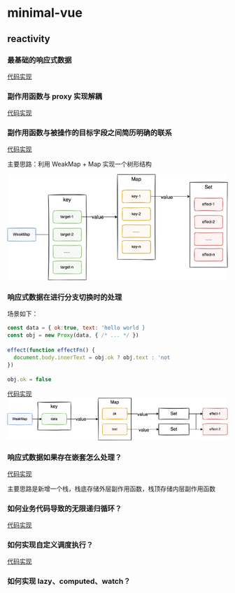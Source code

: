 # minimal-vue

## reactivity

### 最基础的响应式数据

[代码实现](https://github.com/Ge-yuan-jun/minimal-vue/commit/ffdd07d2c223f1d8ab31fda7b045764a89973f1d)

### 副作用函数与 proxy 实现解耦

[代码实现](https://github.com/Ge-yuan-jun/minimal-vue/blob/543172d95762aeeb8432dcbb3bea9a143a41bc73/reactivity/index.ts)

### 副作用函数与被操作的目标字段之间简历明确的联系

[代码实现](https://github.com/Ge-yuan-jun/minimal-vue/blob/d79236c3fa16bfb1e58cf135d32cd341cf9e3bc0/reactivity/index.ts)

主要思路：利用 WeakMap + Map 实现一个树形结构

![主要思路](./reactivity/img/weakmap%2Bmap.png)

### 响应式数据在进行分支切换时的处理

场景如下：

```javascript
const data = { ok:true, text: 'hello world }
const obj = new Proxy(data, { /* ... */ })

effect(function effectFn() {
  document.body.innerText = obj.ok ? obj.text : 'not
})

obj.ok = false
```

[代码实现](https://github.com/Ge-yuan-jun/minimal-vue/blob/18bfa8a01bb1f26234c3c02669def663a7f56952/reactivity/index.js)
![主要思路](./reactivity/img/switch-proxy.png)

### 响应式数据如果存在嵌套怎么处理？

[代码实现](https://github.com/Ge-yuan-jun/minimal-vue/blob/d4e25a51f0d6336e0cfe50dc2415ef27b452c0d5/reactivity/index.js)

主要思路是新增一个栈，栈底存储外层副作用函数，栈顶存储内层副作用函数

### 如何业务代码导致的无限递归循环？

[代码实现](https://github.com/Ge-yuan-jun/minimal-vue/blob/0cb5eab316a1014ba65eb487d89cc1fafc6523c2/reactivity/index.js)

### 如何实现自定义调度执行？

[代码实现](https://github.com/Ge-yuan-jun/minimal-vue/blob/66ad73111b3ff2ab77e508a2c3f59b9f6ab46630/reactivity/index.js)

### 如何实现 lazy、computed、watch？